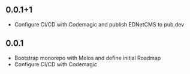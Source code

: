 ## 0.0.1+1
- Configure CI/CD with Codemagic and publish EDNetCMS to pub.dev

## 0.0.1
- Bootstrap monorepo with Melos and define initial Roadmap
- Configure CI/CD with Codemagic

